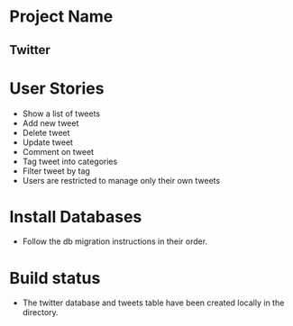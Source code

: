 # Project Name

## Twitter

# User Stories

* Show a list of tweets
* Add new tweet
* Delete tweet
* Update tweet
* Comment on tweet
* Tag tweet into categories
* Filter tweet by tag
* Users are restricted to manage only their own tweets

# Install Databases

* Follow the db migration instructions in their order.

# Build status

* The twitter database and tweets table have been created locally in the directory.